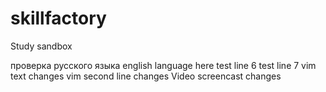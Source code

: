 # skillfactory
Study sandbox

проверка русского языка
english language here
test line 6
test line 7
vim text changes
vim second line changes
Video screencast changes
